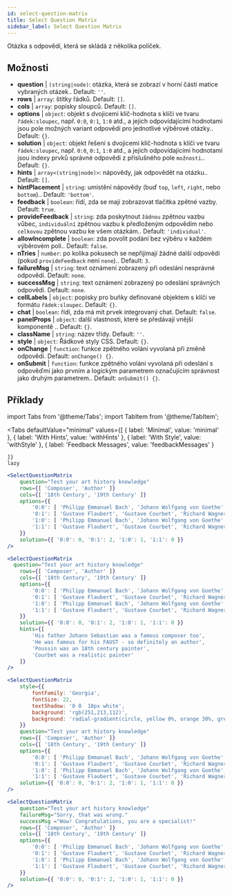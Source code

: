 ```yaml
---
id: select-question-matrix
title: Select Question Matrix
sidebar_label: Select Question Matrix
---
```


Otázka s odpovědí, která se skládá z několika políček.

## Možnosti

* __question__ | `(string|node)`: otázka, která se zobrazí v horní části matice vybraných otázek.. Default: `''`.
* __rows__ | `array`: štítky řádků. Default: `[]`.
* __cols__ | `array`: popisky sloupců. Default: `[]`.
* __options__ | `object`: objekt s dvojicemi klíč-hodnota s klíči ve tvaru `řádek:sloupec`, např. `0:0`, `0:1`, `1:0` atd., a jejich odpovídajícími hodnotami jsou pole možných variant odpovědí pro jednotlivé výběrové otázky.. Default: `{}`.
* __solution__ | `object`: objekt řešení s dvojicemi klíč-hodnota s klíči ve tvaru `řádek:sloupec`, např. `0:0`, `0:1`, `1:0` atd., a jejich odpovídajícími hodnotami jsou indexy prvků správné odpovědi z příslušného pole `možnosti`.. Default: `{}`.
* __hints__ | `array<(string|node)>`: nápovědy, jak odpovědět na otázku.. Default: `[]`.
* __hintPlacement__ | `string`: umístění nápovědy (buď `top`, `left`, `right`, nebo `bottom`).. Default: `'bottom'`.
* __feedback__ | `boolean`: řídí, zda se mají zobrazovat tlačítka zpětné vazby. Default: `true`.
* __provideFeedback__ | `string`: zda poskytnout `žádnou` zpětnou vazbu vůbec, `individuální` zpětnou vazbu k předloženým odpovědím nebo `celkovou` zpětnou vazbu ke všem otázkám.. Default: `'individual'`.
* __allowIncomplete__ | `boolean`: zda povolit podání bez výběru v každém výběrovém poli.. Default: `false`.
* __nTries__ | `number`: po kolika pokusech se nepřijímají žádné další odpovědi (pokud `provideFeedback` není `none`).. Default: `3`.
* __failureMsg__ | `string`: text oznámení zobrazený při odeslání nesprávné odpovědi. Default: `none`.
* __successMsg__ | `string`: text oznámení zobrazený po odeslání správných odpovědí. Default: `none`.
* __cellLabels__ | `object`: popisky pro buňky definované objektem s klíči ve formátu `řádek:sloupec`. Default: `{}`.
* __chat__ | `boolean`: řídí, zda má mít prvek integrovaný chat. Default: `false`.
* __panelProps__ | `object`: další vlastnosti, které se předávají vnější komponentě <Panel />.. Default: `{}`.
* __className__ | `string`: název třídy. Default: `''`.
* __style__ | `object`: Řádkové styly CSS. Default: `{}`.
* __onChange__ | `function`: funkce zpětného volání vyvolaná při změně odpovědí. Default: `onChange() {}`.
* __onSubmit__ | `function`: funkce zpětného volání vyvolaná při odeslání s odpověďmi jako prvním a logickým parametrem označujícím správnost jako druhým parametrem.. Default: `onSubmit() {}`.


## Příklady


import Tabs from '@theme/Tabs';
import TabItem from '@theme/TabItem';

<Tabs
    defaultValue="minimal"
    values={[
        { label: 'Minimal', value: 'minimal' },
        { label: 'With Hints', value: 'withHints' },
        { label: 'With Style', value: 'withStyle' },
        { label: 'Feedback Messages', value: 'feedbackMessages' }
        
    ]}
    lazy
>

<TabItem value="minimal">

```jsx live
<SelectQuestionMatrix
    question="Test your art history knowledge"
    rows={[ 'Composer', 'Author' ]} 
    cols={[ '18th Century', '19th Century' ]} 
    options={{ 
        '0:0': [ 'Philipp Emmanuel Bach', 'Johann Wolfgang von Goethe', 'Nicolas Poussin'], 
        '0:1': [ 'Gustave Flaubert', 'Gustave Courbet', 'Richard Wagner'] ,
        '1:0': [ 'Philipp Emmanuel Bach', 'Johann Wolfgang von Goethe', 'Nicolas Poussin'],
        '1:1': [ 'Gustave Flaubert', 'Gustave Courbet', 'Richard Wagner'] 
    }} 
    solution={{ '0:0': 0, '0:1': 2, '1:0': 1, '1:1': 0 }}
/>
```
</TabItem>

<TabItem value="withHints">

```jsx live
<SelectQuestionMatrix
  question="Test your art history knowledge"
    rows={[ 'Composer', 'Author' ]} 
    cols={[ '18th Century', '19th Century' ]} 
    options={{ 
        '0:0': [ 'Philipp Emmanuel Bach', 'Johann Wolfgang von Goethe', 'Nicolas Poussin'], 
        '0:1': [ 'Gustave Flaubert', 'Gustave Courbet', 'Richard Wagner'] ,
        '1:0': [ 'Philipp Emmanuel Bach', 'Johann Wolfgang von Goethe', 'Nicolas Poussin'],
        '1:1': [ 'Gustave Flaubert', 'Gustave Courbet', 'Richard Wagner'] 
    }} 
    solution={{ '0:0': 0, '0:1': 2, '1:0': 1, '1:1': 0 }}
    hints={[
        'His father Johann Sebastian was a famous composer too',
        'He was famous for his FAUST - so definitely an author',
        'Poussin was an 18th century painter',
        'Courbet was a realistic painter'
    ]}
/>
```
</TabItem>

<TabItem value="withStyle">

```jsx live
<SelectQuestionMatrix
    style={{ 
        fontFamily: 'Georgia',
        fontSize: 22, 
        textShadow: '0 0  10px white',
        background: 'rgb(251,213,112)',
        background: 'radial-gradient(circle, yellow 0%, orange 30%, green 100%)'
    }}
    question="Test your art history knowledge"
    rows={[ 'Composer', 'Author' ]} 
    cols={[ '18th Century', '19th Century' ]} 
    options={{ 
        '0:0': [ 'Philipp Emmanuel Bach', 'Johann Wolfgang von Goethe', 'Nicolas Poussin'], 
        '0:1': [ 'Gustave Flaubert', 'Gustave Courbet', 'Richard Wagner'] ,
        '1:0': [ 'Philipp Emmanuel Bach', 'Johann Wolfgang von Goethe', 'Nicolas Poussin'],
        '1:1': [ 'Gustave Flaubert', 'Gustave Courbet', 'Richard Wagner'] }} 
    solution={{ '0:0': 0, '0:1': 2, '1:0': 1, '1:1': 0 }}
/>
```
</TabItem>


<TabItem value="feedbackMessages">

```jsx live
<SelectQuestionMatrix
    question="Test your art history knowledge"
    failureMsg="Sorry, that was wrong." 
    successMsg ="Wow! Congratulations, you are a specialist!"
    rows={[ 'Composer', 'Author' ]} 
    cols={[ '18th Century', '19th Century' ]} 
    options={{ 
        '0:0': [ 'Philipp Emmanuel Bach', 'Johann Wolfgang von Goethe', 'Nicolas Poussin'], 
        '0:1': [ 'Gustave Flaubert', 'Gustave Courbet', 'Richard Wagner'] ,
        '1:0': [ 'Philipp Emmanuel Bach', 'Johann Wolfgang von Goethe', 'Nicolas Poussin'],
        '1:1': [ 'Gustave Flaubert', 'Gustave Courbet', 'Richard Wagner'] 
    }} 
    solution={{ '0:0': 0, '0:1': 2, '1:0': 1, '1:1': 0 }}
/>
```

</TabItem>

</Tabs>

